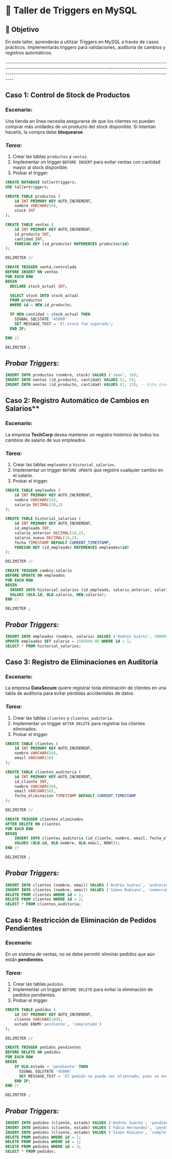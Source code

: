 # 🚀 Taller de Triggers en MySQL

## 📌 Objetivo
En este taller, aprenderás a utilizar Triggers en MySQL a través de casos prácticos. Implementarás triggers para validaciones, auditoría de cambios y registros automáticos.

*----------------------------------------------------------------------------------------------------------------------------------------------------------------------------------------------------------------------------------------------*

## Caso 1: Control de Stock de Productos

### Escenario:
Una tienda en línea necesita asegurarse de que los clientes no puedan comprar más unidades de un producto del stock disponible. Si intentan hacerlo, la compra debe **bloquearse**.

### *Tarea:*
1. Crear las tablas `productos` y `ventas`.
2. Implementar un trigger `BEFORE INSERT` para evitar ventas con cantidad mayor al stock disponible.
3. Probar el trigger.

```sql
CREATE DATABASE tallertriggers;
USE tallertriggers;

CREATE TABLE productos (
    id INT PRIMARY KEY AUTO_INCREMENT,
    nombre VARCHAR(50),
    stock INT
);

CREATE TABLE ventas (
    id INT PRIMARY KEY AUTO_INCREMENT,
    id_producto INT,
    cantidad INT,
    FOREIGN KEY (id_producto) REFERENCES productos(id)
);

DELIMITER //

CREATE TRIGGER venta_controlada
BEFORE INSERT ON ventas
FOR EACH ROW
BEGIN
  DECLARE stock_actual INT;

  SELECT stock INTO stock_actual
  FROM productos
  WHERE id = NEW.id_producto;

  IF NEW.cantidad > stock_actual THEN
    SIGNAL SQLSTATE '45000'
    SET MESSAGE_TEXT = 'El stock fue superado';
  END IF;

END //

DELIMITER ;
```
## *Probar Triggers:*

```sql
INSERT INTO productos (nombre, stock) VALUES ('Jean', 10);
INSERT INTO ventas (id_producto, cantidad) VALUES (1, 5);
INSERT INTO ventas (id_producto, cantidad) VALUES (1, 15); -- Este Insert muestra el mensaje de *ERROR*
```

## Caso 2: Registro Automático de Cambios en Salarios**

### Escenario:
La empresa **TechCorp** desea mantener un registro histórico de todos los cambios de salario de sus empleados.

### *Tarea:*
1. Crear las tablas `empleados` y `historial_salarios`.
2. Implementar un trigger `BEFORE UPDATE` que registre cualquier cambio en el salario.
3. Probar el trigger.

```sql
CREATE TABLE empleados (
    id INT PRIMARY KEY AUTO_INCREMENT,
    nombre VARCHAR(50),
    salario DECIMAL(10,2)
);

CREATE TABLE historial_salarios (
    id INT PRIMARY KEY AUTO_INCREMENT,
    id_empleado INT,
    salario_anterior DECIMAL(10,2),
    salario_nuevo DECIMAL(10,2),
    fecha TIMESTAMP DEFAULT CURRENT_TIMESTAMP,
    FOREIGN KEY (id_empleado) REFERENCES empleados(id)
);

DELIMITER //

CREATE TRIGGER cambio_salario
BEFORE UPDATE ON empleados
FOR EACH ROW
BEGIN
  INSERT INTO historial_salarios (id_empleado, salario_anterior, salario_nuevo)
  VALUES (OLD.id, OLD.salario, NEW.salario);
END //

DELIMITER ;
```
## *Probar Triggers:*

```sql
INSERT INTO empleados (nombre, salario) VALUES ('Andrés Suárez', 3000000.00);
UPDATE empleados SET salario = 3585000.00 WHERE id = 1;
SELECT * FROM historial_salarios;
```

## Caso 3: Registro de Eliminaciones en Auditoría

### Escenario:
La empresa **DataSecure** quiere registrar toda eliminación de clientes en una tabla de auditoría para evitar pérdidas accidentales de datos.

### *Tarea:*
1. Crear las tablas `clientes` y `clientes_auditoria`.
2. Implementar un trigger `AFTER DELETE` para registrar los clientes eliminados.
3. Probar el trigger.

```sql
CREATE TABLE clientes (
    id INT PRIMARY KEY AUTO_INCREMENT,
    nombre VARCHAR(50),
    email VARCHAR(50)
);

CREATE TABLE clientes_auditoria (
    id INT PRIMARY KEY AUTO_INCREMENT,
    id_cliente INT,
    nombre VARCHAR(50),
    email VARCHAR(50),
    fecha_eliminacion TIMESTAMP DEFAULT CURRENT_TIMESTAMP
);

DELIMITER //

CREATE TRIGGER clientes_eliminados
AFTER DELETE ON clientes
FOR EACH ROW
BEGIN
    INSERT INTO clientes_auditoria (id_cliente, nombre, email, fecha_eliminacion)
    VALUES (OLD.id, OLD.nombre, OLD.email, NOW());
END //

DELIMITER ;
```
## *Probar Triggers:*

```sql
INSERT INTO clientes (nombre, email) VALUES ('Andrés Suárez', 'andressn@gmail.com');
INSERT INTO clientes (nombre, email) VALUES ('Simon Rubiano', 'semenrubi@hotmail.com');
DELETE FROM clientes WHERE id = 1;
DELETE FROM clientes WHERE id = 2;
SELECT * FROM clientes_auditoria;
```

## Caso 4: Restricción de Eliminación de Pedidos Pendientes

### Escenario:
En un sistema de ventas, no se debe permitir eliminar pedidos que aún están **pendientes**.

### *Tarea:*
1. Crear las tablas `pedidos`.
2. Implementar un trigger `BEFORE DELETE` para evitar la eliminación de pedidos pendientes.
3. Probar el trigger.

```sql
CREATE TABLE pedidos (
    id INT PRIMARY KEY AUTO_INCREMENT,
    cliente VARCHAR(100),
    estado ENUM('pendiente', 'completado')
);

DELIMITER //

CREATE TRIGGER pedidos_pendientes
BEFORE DELETE ON pedidos
FOR EACH ROW
BEGIN
    IF OLD.estado = 'pendiente' THEN
      SIGNAL SQLSTATE '45000'
      SET MESSAGE_TEXT = 'El pedido no puede ser eliminado, pues se encuentra pendiente.';
    END IF;
END //

DELIMITER ;
```
## *Probar Triggers:*

```sql
INSERT INTO pedidos (cliente, estado) VALUES ('Andrés Suárez', 'pendiente');
INSERT INTO pedidos (cliente, estado) VALUES ('Fabio Hernandez', 'pendiente');
INSERT INTO pedidos (cliente, estado) VALUES ('Simon Rubiano', 'completado');
DELETE FROM pedidos WHERE id = 1;
DELETE FROM pedidos WHERE id = 2;
DELETE FROM pedidos WHERE id = 3;
SELECT * FROM pedidos;
```
